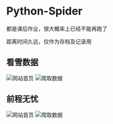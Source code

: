 # Python-Spider
都是课后作业，很大概率上已经不能再跑了


距离时间久远，仅作为存档及记录用

## 看雪数据
![网站首页](https://cdn.jsdelivr.net/gh/zhboat/cdn_pic@master/upic/2020/07-02_18:17.png)
![爬取数据](https://cdn.jsdelivr.net/gh/zhboat/cdn_pic@master/upic/2020/07-02_18:16.png)
## 前程无忧
![网站首页](https://cdn.jsdelivr.net/gh/zhboat/cdn_pic@master/upic/2020/07-02_18:18.png)
![爬取数据](https://cdn.jsdelivr.net/gh/zhboat/cdn_pic@master/upic/2020/07-02_18:19.png)
